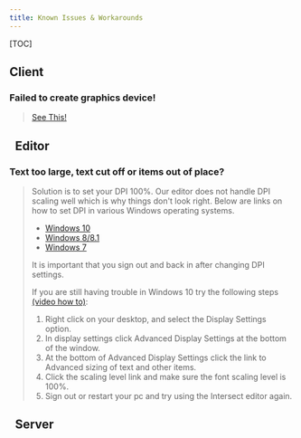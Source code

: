 ```yaml
---
title: Known Issues & Workarounds
---
```


[TOC]

Client
---------------------------
### Failed to create graphics device!
>[See This!](https://www.ascensiongamedev.com/topic/2165-faq-failed-to-create-graphics-device/)


&nbsp;
Editor
---------------------------
### Text too large, text cut off or items out of place?
> Solution is to set your DPI 100%. Our editor does not handle DPI scaling well which is why things don't look right. Below are links on how to set DPI in various Windows operating systems.
> * [Windows 10](https://www.tenforums.com/tutorials/5990-dpi-scaling-level-displays-change-windows-10-a.html#option1)
> * [Windows 8/8.1](https://www.eightforums.com/tutorials/28310-dpi-scaling-size-change-displays-windows-8-1-a.html)
> * [Windows 7](https://www.sevenforums.com/tutorials/443-dpi-display-size-settings-change.html)
>  
> It is important that you sign out and back in after changing DPI settings. 
>  
>If you are still having trouble in Windows 10 try the following steps [(video how to)](http://www.ascensiongamedev.com/resources/filehost/3f80610a127e5b6b4b82ce3e5410d2df.mp4):
>1. Right click on your desktop, and select the Display Settings option.
>2. In display settings click Advanced Display Settings at the bottom of the window.
>3. At the bottom of Advanced Display Settings click the link to Advanced sizing of text and other items.
>4. Click the scaling level link and make sure the font scaling level is 100%.
>5. Sign out or restart your pc and try using the Intersect editor again.


&nbsp;
Server
---------------------------


